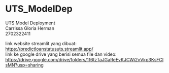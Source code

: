 # UTS_ModelDep
UTS Model Deployment  
Carrissa Gloria Herman  
2702322411  

link website streamlit yang dibuat:  
https://predictloanstatusuts.streamlit.app/  
link ke google drive yang berisi semua file dan video:   
https://drive.google.com/drive/folders/1f6tzTaJGaReEvKJCWi2vVkp3KsFClsMN?usp=sharing 
